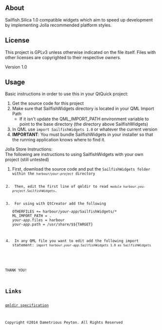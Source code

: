 <h2>About</h2>
Sailfish.Silica 1.0 compatible widgets which aim to speed up development by implementing Jolla recommended platform styles.

<h2>License</h2>

This project is GPLv3 unless otherwise indicated on the file itself. Files with other licenses are copyrighted to their respective owners.

Version 1.0

<h2>Usage</h2>
Basic instructions in order to use this in your QtQuick project:
<ol>
<li> Get the source code for this project</li>
<li> Make sure that SailfishWidgets directory is located in your QML Import Path
   <ul><li>If it isn't update the QML_IMPORT_PATH environment variable to point to the base directory (the directory above SailfishWidgets)</li></ul></li>
<li> In QML use <code>import SailfishWidgets 1.0</code> or whatever the current version</li>
<li> <strong>IMPORTANT</strong>: You must bundle SailfishWidgets in your installer so that the running application knows where to find it.</li> 
</ol>
<p>
Jolla Store Instructions: <br/>
The following are instructions to using SailfishWidgets with your own project (still untested)
<ol>
  <li> First, download the source code and put the <code>SailfishWidgets</em> folder within the <code>harbour/<em>your-project</em></code> directory</li>
  <li> Then, edit the first line of qmldir to read <code>module harbour.<em>you-project</em>.SailfishWidgets</code>.</li>
  <li> For using with QtCreator add the following<pre>
OTHERFILES += harbour/<em>your-app</em>/SailfishWidgets/*
ML_IMPORT_PATH = .
<em>your-app</em>.files = harbour
<em>your-app</em>.path = /usr/share/$${TARGET}
</pre></li>
   <li> In any QML file you want to edit add the following import statement: <code>import harbour.<em>your-app</em>.SailfishWidgets 1.0 as SailfishWidgets</code></li>
</ol>

THANK YOU!

<h2>Links</h2>
<a href="http://qt-project.org/doc/qt-5/qtqml-modules-qmldir.html">qmldir specification</a>

<br>
Copyright ©2014 Dametrious Peyton. All Rights Reserved
